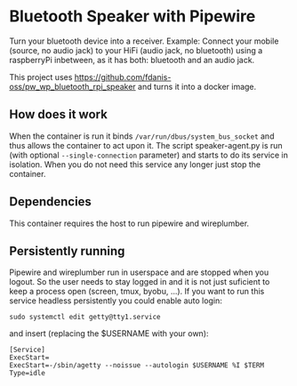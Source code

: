 # Bluetooth Speaker with Pipewire
Turn your bluetooth device into a receiver. Example: Connect your mobile (source, no audio jack) to your HiFi (audio jack, no bluetooth) using a raspberryPi inbetween, as it has both: bluetooth and an audio jack. 

This project uses https://github.com/fdanis-oss/pw_wp_bluetooth_rpi_speaker and turns it into a docker image.

## How does it work
When the container is run it binds `/var/run/dbus/system_bus_socket` and thus allows the container to act upon it. The script speaker-agent.py is run (with optional `--single-connection` parameter) and starts to do its service in isolation. When you do not need this service any longer just stop the container.

## Dependencies
This container requires the host to run pipewire and wireplumber.

## Persistently running
Pipewire and wireplumber run in userspace and are stopped when you logout. So the user needs to stay logged in and it is not just suficient to keep a process open (screen, tmux, byobu, ...). If you want to run this service headless persistently you could enable auto login:

```
sudo systemctl edit getty@tty1.service
```

and insert (replacing the $USERNAME with your own):

```
[Service]
ExecStart=
ExecStart=-/sbin/agetty --noissue --autologin $USERNAME %I $TERM
Type=idle
```
